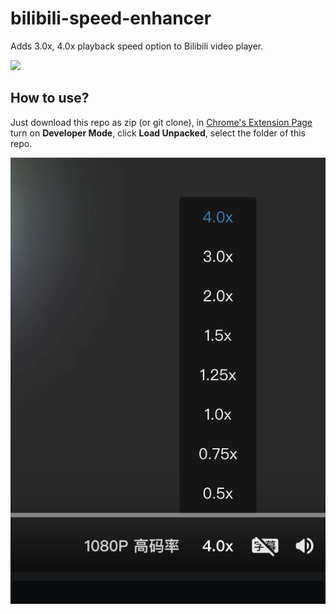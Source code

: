 # bilibili-speed-enhancer
Adds 3.0x, 4.0x playback speed option to Bilibili video player.

![](https://img.shields.io/badge/Written_by-AI-blue)

## How to use?
Just download this repo as zip (or git clone), in [Chrome's Extension Page](chrome://extensions) turn on **Developer Mode**, click **Load Unpacked**, select the folder of this repo.

![Example](./example.png)
